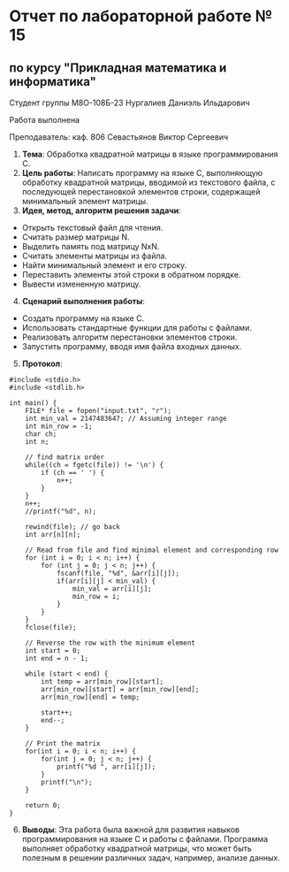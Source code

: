 # Отчет по лабораторной работе № 15
## по курсу "Прикладная математика и информатика"

Студент группы М8О-108Б-23 Нургалиев Даниэль Ильдарович

Работа выполнена 

Преподаватель: каф. 806 Севастьянов Виктор Сергеевич

1. **Тема**: Обработка квадратной матрицы в языке программирования C.
2. **Цель работы**: Написать программу на языке C, выполняющую обработку квадратной матрицы, вводимой из текстового файла, с последующей перестановкой элементов строки, содержащей минимальный элемент матрицы.
3. **Идея, метод, алгоритм решения задачи**:
- Открыть текстовый файл для чтения.
- Считать размер матрицы N.
- Выделить память под матрицу NxN.
- Считать элементы матрицы из файла.
- Найти минимальный элемент и его строку.
- Переставить элементы этой строки в обратном порядке.
- Вывести измененную матрицу.
4. **Сценарий выполнения работы**:
- Создать программу на языке C.
- Использовать стандартные функции для работы с файлами.
- Реализовать алгоритм перестановки элементов строки.
- Запустить программу, вводя имя файла входных данных.
5. **Протокол**:
```
#include <stdio.h>
#include <stdlib.h>

int main() {
    FILE* file = fopen("input.txt", "r");
    int min_val = 2147483647; // Assuming integer range
    int min_row = -1;
    char ch;
    int n;

    // find matrix order
    while((ch = fgetc(file)) != '\n') {
        if (ch == ' ') {
            n++;
        }
    }
    n++;
    //printf("%d", n);

    rewind(file); // go back
    int arr[n][n];

    // Read from file and find minimal element and corresponding row
    for (int i = 0; i < n; i++) {
        for (int j = 0; j < n; j++) {
            fscanf(file, "%d", &arr[i][j]);
            if(arr[i][j] < min_val) {
                min_val = arr[i][j];
                min_row = i;
            }
        }
    }
    fclose(file);

    // Reverse the row with the minimum element
    int start = 0;
    int end = n - 1;

    while (start < end) {
        int temp = arr[min_row][start];
        arr[min_row][start] = arr[min_row][end];
        arr[min_row][end] = temp;

        start++;
        end--;
    }

    // Print the matrix
    for(int i = 0; i < n; i++) {
        for(int j = 0; j < n; j++) {
            printf("%d ", arr[i][j]);
        }
        printf("\n");
    }

    return 0;
}

```
6. **Выводы**: Эта работа была важной для развития навыков программирования на языке C и работы с файлами. Программа выполняет обработку квадратной матрицы, что может быть полезным в решении различных задач, например, анализе данных.


